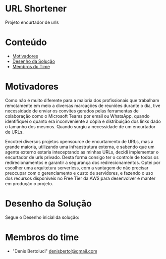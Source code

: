 # URL Shortener
Projeto encurtador de urls


# Conteúdo
* [Motivadores](#motivadores)
* [Desenho da Solução](#solucao)
* [Membros do Time](#team-members)

# <a name="motivadores"></a>Motivadores
Como não é muito diferente para a maioria dos profissionais que trabalham remotamente em meio a diversas marcações de reuniões durante o dia, tive necessidade de enviar os convites gerados pelas ferramentas de colaboração como o Microsoft Teams por email ou WhatsApp, quando identifiquei o quanto era inconveniente a cópia e distribuição dos links dado o tamanho dos mesmos. Quando surgiu a necessidade de um encurtador de URLs.

Encotrei diversos projetos opensource de encurtamento de URLs, mas a grande maioria, utilizando uma infraestrutura externa, e sabendo que um agente externo estaria inteceptando as minhas URLs, decidi implementar o encurtador de urls privado. Desta forma consigo ter o controle de todos os redirecionamentos e garantir a segurança dos redirecionamentos.
Optei por escolher uma arquitetura serverless, com a vantagem de não precisar preocupar com o gerenciamento e custo de servidores, e fazendo o uso dos recursos disponíveis no Free Tier da AWS para desenvolver e manter em produção o projeto.

# <a name="solucao"></a>Desenho da Solução

Segue o Desenho inicial da solução:

[general]: https://raw.githubusercontent.com/denisbertol/urlshortener/main/infra/images/highLevelArch.jpg "Arquitetura Geral"

[admin_flow]: https://raw.githubusercontent.com/denisbertol/urlshortener/main/infra/images/adminFlow.jpg  "Fluxo da criação da url encurtada"

[apiCall]: https://raw.githubusercontent.com/denisbertol/urlshortener/main/infra/images/adminAPICall.jpg  "Chamada de API de criação"

[geturl]: https://raw.githubusercontent.com/denisbertol/urlshortener/main/infra/images/getUrl.jpg  "Obter e redirecionar url"

# <a name="team-members"></a>Membros do time
* "Denis Bertoluci" <denisbertol@gmail.com>